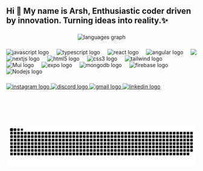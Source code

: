 <h2 align="left">Hi 👋 My name is Arsh, Enthusiastic coder driven by innovation. Turning ideas into reality.✨</h2>

###

<div align="center">
<!--   <img src="https://github-readme-stats.vercel.app/api?username=arsh-quadri&hide_title=false&hide_rank=false&show_icons=true&include_all_commits=true&count_private=true&disable_animations=false&theme=dracula&locale=en&hide_border=false" height="150" alt="stats graph"  /> -->
  <img src="https://github-readme-stats.vercel.app/api/top-langs?username=arsh-quadri&locale=en&hide_title=false&layout=compact&card_width=320&langs_count=5&theme=dracula&hide_border=false" height="200" alt="languages graph"  />
</div>

###

<img align="right" height="200" src="https://storage.googleapis.com/pai-images/8be7acf4ae74413e99b4f8c184c3f1a9.jpeg"  />

###

<div align="left">
  <img src="https://cdn.jsdelivr.net/gh/devicons/devicon/icons/javascript/javascript-original.svg" height="60" alt="javascript logo" />
  <img width="12" />
  <img src="https://cdn.jsdelivr.net/gh/devicons/devicon/icons/typescript/typescript-original.svg" height="60" alt="typescript logo"  />
  <img width="12" />
  <img src="https://cdn.jsdelivr.net/gh/devicons/devicon/icons/react/react-original.svg" height="60" alt="react logo"  />
  <img width="12" />
  <img src="https://cdn4.iconfinder.com/data/icons/logos-and-brands/512/21_Angular_logo_logos-512.png" height="60" alt="angular logo"  />
  <img width="12" />
  <img src="https://www.datocms-assets.com/75941/1657707878-nextjs_logo.png" height="60" alt="nextjs logo"  />
  <img width="12" />
  <img src="https://cdn.jsdelivr.net/gh/devicons/devicon/icons/html5/html5-original.svg" height="60" alt="html5 logo"  />
  <img width="12" />
  <img src="https://cdn.jsdelivr.net/gh/devicons/devicon/icons/css3/css3-original.svg" height="60" alt="css3 logo"  />
  <img width="12" />
  <img src="https://cdn3d.iconscout.com/3d/free/thumb/free-tailwind-9294852-7577995.png" height="60" alt="tailwind logo"  />
  <img width="12" />
  <img src="https://www.freelogovectors.net/wp-content/uploads/2022/06/mui-logo-freelogovectors.net_.png" height="50" alt="Mui logo"  />
  <img width="12" />
  <img src="https://cdn.worldvectorlogo.com/logos/expo-go-app.svg" height="60" alt="expo logo"  />
  <img width="12" />
  <img src="https://images.icon-icons.com/2415/PNG/512/mongodb_original_logo_icon_146424.png" height="60" alt="mongodb logo"  />
  <img width="12" />
  <img src="https://cdn.iconscout.com/icon/free/png-256/free-firebase-3628772-3030134.png" height="60" alt="firebase logo"  />
  <img width="12" />
  <img src="https://cdn.freebiesupply.com/logos/large/2x/nodejs-icon-logo-png-transparent.png" height="60" alt="Nodejs logo"  />
</div>

###

<div align="left">
  <a href="https://www.instagram.com/arshquadri111/">
    <img src="https://img.shields.io/static/v1?message=Instagram&logo=instagram&label=&color=E4405F&logoColor=white&labelColor=&style=for-the-badge" height="35" alt="instagram logo" />
  </a>
  <a href="https://discordapp.com/users/1012353558554878063">
    <img src="https://img.shields.io/static/v1?message=Discord&logo=discord&label=&color=7289DA&logoColor=white&labelColor=&style=for-the-badge" height="35" alt="discord logo" />
  </a>
  <a href="mailto:arshquadri111@gmail.com">
    <img src="https://img.shields.io/static/v1?message=Gmail&logo=gmail&label=&color=D14836&logoColor=white&labelColor=&style=for-the-badge" height="35" alt="gmail logo" />
  </a>
  <a href="https://www.linkedin.com/in/arsh-quadri-60994b243/">
    <img src="https://img.shields.io/static/v1?message=LinkedIn&logo=linkedin&label=&color=0077B5&logoColor=white&labelColor=&style=for-the-badge" height="35" alt="linkedin logo" />
  </a>
</div>

###

<br clear="both">

<img src="https://raw.githubusercontent.com/platane/snk/output/github-contribution-grid-snake-dark.svg" alt="Snake animation" />

###
